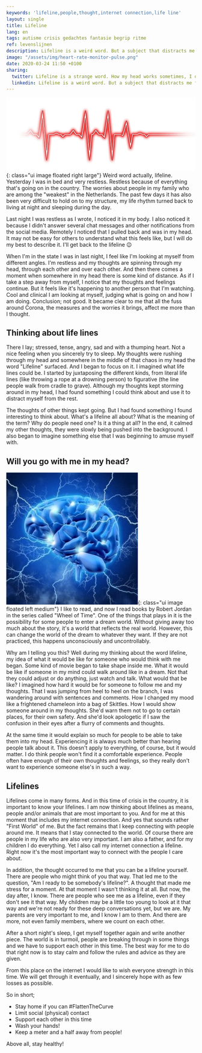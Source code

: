 ```yaml
---
keywords: 'lifeline,people,thought,internet connection,life line'
layout: single
title: Lifeline
lang: en
tags: autisme crisis gedachtes fantasie begrip ritme
ref: levenslijnen
description: Lifeline is a weird word. But a subject that distracts me from all the chaos in these times of crisis. How my head works sometimes, I discuss in this post.
image: "/assets/img/heart-rate-monitor-pulse.png"
date: 2020-03-24 11:50 +0100
sharing:
  twitter: Lifeline is a strange word. How my head works sometimes, I discuss in this post.
  linkedin: Lifeline is a weird word. But a subject that distracts me from all the chaos in these times of crisis. How my head works sometimes, I discuss in this post.
---
```

![Levenslijn](/assets/img/heart-rate-monitor-pulse.png){: class="ui image floated right large"}
Weird word actually, lifeline. Yesterday I was in bed and very restless. Restless because of everything that's going on in the country. The worries about people in my family who are among the "weakest" in the Netherlands. The past few days it has also been very difficult to hold on to my structure, my life rhythm turned back to living at night and sleeping during the day.

Last night I was restless as I wrote, I noticed it in my body. I also noticed it because I didn't answer several chat messages and other notifications from the social media. Remotely I noticed that I pulled back and was in my head. It may not be easy for others to understand what this feels like, but I will do my best to describe it. I'll get back to the lifeline :wink:

When I'm in the state I was in last night, I feel like I'm looking at myself from different angles. I'm restless and my thoughts are spinning through my head, through each other and over each other. And then there comes a moment when somewhere in my head there is some kind of distance. As if I take a step away from myself, I notice that my thoughts and feelings continue. But it feels like it's happening to another person that I'm watching. Cool and clinical I am looking at myself, judging what is going on and how I am doing. Conclusion; not good. It became clear to me that all the fuss around Corona, the measures and the worries it brings, affect me more than I thought.

## Thinking about life lines

There I lay; stressed, tense, angry, sad and with a thumping heart. Not a nice feeling when you sincerely try to sleep. My thoughts were rushing through my head and somewhere in the middle of that chaos in my head the word "Lifeline" surfaced. And I began to focus on it. I imagined what life lines could be. I started by juxtaposing the different kinds, from literal life lines (like throwing a rope at a drowning person) to figurative (the line people walk from cradle to grave). Although my thoughts kept storming around in my head, I had found something I could think about and use it to distract myself from the rest.

The thoughts of other things kept going. But I had found something I found interesting to think about. What's a lifeline all about? What is the meaning of the term? Why do people need one? Is it a thing at all? In the end, it calmed my other thoughts, they were slowly being pushed into the background. I also began to imagine something else that I was beginning to amuse myself with.

## Will you go with me in my head?
![In mijn hoofd](/assets/img/a-blue-brain-with-lightning-bolts.jpg){: class="ui image floated left medium"}
I like to read, and now I read books by Robert Jordan in the series called "Wheel of Time". One of the things that plays in it is the possibility for some people to enter a dream world. Without giving away too much about the story, it's a world that reflects the real world. However, this can change the world of the dream to whatever they want. If they are not practiced, this happens unconsciously and uncontrollably.

Why am I telling you this? Well during my thinking about the word lifeline, my idea of what it would be like for someone who would think with me began. Some kind of movie began to take shape inside me. What it would be like if someone in my mind could walk around like in a dream. Not that they could adjust or do anything, just watch and talk. What would that be like? I imagined how hard it would be for someone to follow me and my thoughts. That I was jumping from heel to heel on the branch, I was wandering around with sentences and comments. How I changed my mood like a frightened chameleon into a bag of Skittles. How I would show someone around in my thoughts. She'd warn them not to go to certain places, for their own safety. And she'd look apologetic if I saw the confusion in their eyes after a flurry of comments and thoughts.

At the same time it would explain so much for people to be able to take them into my head. Experiencing it is always much better than hearing people talk about it. This doesn't apply to everything, of course, but it would matter. I do think people won't find it a comfortable experience. People often have enough of their own thoughts and feelings, so they really don't want to experience someone else's in such a way.

## Lifelines

Lifelines come in many forms. And in this time of crisis in the country, it is important to know your lifelines. I am now thinking about lifelines as means, people and/or animals that are most important to you. And for me at this moment that includes my internet connection. And yes that sounds rather "First World" of me. But the fact remains that I keep connecting with people around me. It means that I stay connected to the world. Of course there are people in my life who are also very important. I am also a father, and for my children I do everything. Yet I also call my internet connection a lifeline. Right now it's the most important way to connect with the people I care about.

In addition, the thought occurred to me that you can be a lifeline yourself. There are people who might think of you that way. That led me to the question, "Am I ready to be somebody's lifeline?". A thought that made me stress for a moment. At that moment I wasn't thinking it at all. But now, the day after, I know. There are people who see me as a lifeline, even if they don't see it that way. My children may be a little too young to look at it that way and we're not ready for these deep conversations yet, but we are. My parents are very important to me, and I know I am to them. And there are more, not even family members, where we count on each other.

After a short night's sleep, I get myself together again and write another piece. The world is in turmoil, people are breaking through in some things and we have to support each other in this time. The best way for me to do that right now is to stay calm and follow the rules and advice as they are given.

From this place on the internet I would like to wish everyone strength in this time. We will get through it eventually, and I sincerely hope with as few losses as possible.

So in short;

- Stay home if you can #FlattenTheCurve
- Limit social (physical) contact
- Support each other in this time
- Wash your hands!
- Keep a meter and a half away from people!

Above all, stay healthy!
